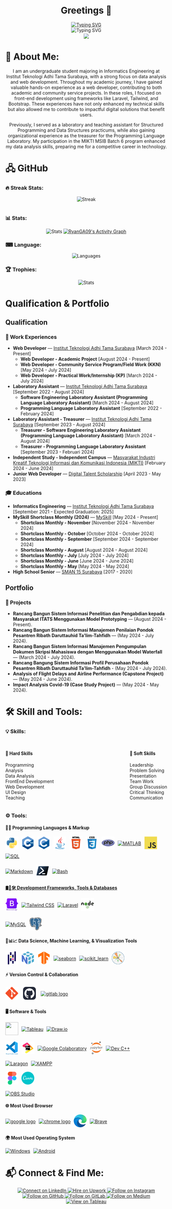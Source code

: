 <div align="center">
    <h1>Greetings 👋</h1>
    <a href="https://git.io/typing-svg"><img src="https://readme-typing-svg.herokuapp.com?font=Sans+Serif&weight=900&size=30&pause=1000&color=FFFFFF&center=true&vCenter=true&multiline=true&width=500&height=75&lines=I'm+Ryan+Gading+Abdullah" alt="Typing SVG" />
    </a>
</div>
<div align="center">
    <img src="https://readme-typing-svg.demolab.com?font=Sans+Serif&weight=900&size=40&duration=1000&pause=1000&center=true&vCenter=true&width=500&height=75&lines=Data+Analyst+Enthusiast;Data+Science;Teaching+Enthusiast;Treasurer;Frontend+Developer;UI+Design+(Figma);Graphic+Design+(Canva)" alt="Typing SVG">
</div>

<div align="center">
    <img src="https://komarev.com/ghpvc/?username=RyanGA09&&style=flat-square" align="center"/>
</div>

# 💫 About Me:
<div align="center">
    <p>
      I am an undergraduate student majoring in Informatics Engineering at Institut Teknologi Adhi Tama Surabaya, with a strong focus on data analysis and web development. Throughout my academic journey, I have gained valuable hands-on experience as a web developer, contributing to both academic and community service projects. In these roles, I focused on front-end development using frameworks like Laravel, Tailwind, and Bootstrap. These experiences have not only enhanced my technical skills but also allowed me to contribute to impactful digital solutions that benefit users.

Previously, I served as a laboratory and teaching assistant for Structured Programming and Data Structures practicums, while also gaining organizational experience as the treasurer for the Programming Language Laboratory. My participation in the MIKTI MSIB Batch 6 program enhanced my data analysis skills, preparing me for a competitive career in technology.
    </p>
</div>

# 🖧 GitHub

### 🔥 Streak Stats:
<div align="center">
    <img src="https://github-readme-streak-stats.herokuapp.com/?user=RyanGA09&theme=tokyonight&hide_border=false" alt="Streak">
</div>
<br/>

### 📊 Stats:
<div align="center">
    <img src="https://github-readme-stats.vercel.app/api?username=RyanGA09&theme=tokyonight&hide_border=false&include_all_commits=true&count_private=false" alt="Stats">
    <a href="https://github.com/ashutosh00710/github-readme-activity-graph"><img alt="RyanGA09's Activity Graph" src="https://github-readme-activity-graph.vercel.app/graph?username=RyanGA09&bg_color=202330&color=00ffe1&line=3d59a1&point=ffffff&area=true&hide_border=true" /></a>

</div>

### ⌨ Language:
<div align="center">
<!--   <img src="https://github-readme-stats.vercel.app/api/top-langs/?username=RyanGA09&theme=tokyonight&langs_count=10" alt="Languages"> -->
    <img src="https://github-readme-stats.vercel.app/api/top-langs/?username=RyanGA09&theme=tokyonight&hide_border=false&include_all_commits=true&count_private=true&layout=compact&langs_count=15&hide_progress=false&card_width=350" alt="Languages">
</div>

<!--

![](https://raw.githubusercontent.com/username/github-stats/master/generated/languages.svg#gh-dark-mode-only)
![](https://github-readme-stats.vercel.app/api?username=RyanGA09&theme=vue-dark&hide_border=false&include_all_commits=true&count_private=false)<br/>
![](https://github-readme-streak-stats.herokuapp.com/?user=RyanGA09&theme=vue-dark&hide_border=false)<br/>
![](https://github-readme-stats.vercel.app/api/top-langs/?username=RyanGA09&theme=vue-dark&hide_border=false&include_all_commits=true&count_private=false&layout=compact)
-->

### 🏆 Trophies:
<div align="center">
<!--   <img src="https://github-profile-trophy.vercel.app/?username=RyanGA09&theme=vue-dark&no-frame=false&no-bg=true&margin-w=4" alt="Stats"> -->
    <img src="https://github-profile-trophy.vercel.app/?username=RyanGA09&theme=tokyonight" alt="Stats">
</div>

<!-- ![](https://github-profile-trophy.vercel.app/?username=RyanGA09&theme=vue-dark&no-frame=false&no-bg=true&margin-w=4) -->

# Qualification & Portfolio

## Qualification

### 💼 Work Experiences
<ul align="left">
    <li>
    <strong>Web Developer</strong> — 
    <a href="https://itats.ac.id/">Institut Teknologi Adhi Tama Surabaya</a> [March 2024 - Present]
    <ul>
        <li><strong>Web Developer - Academic Project</strong> [August 2024 - Present]</li>
        <li><strong>Web Developer - Community Service Program/Field Work (KKN)</strong> [May 2024 - July 2024]</li>
        <li><strong>Web Developer - Practical Work/Internship (KP)</strong> [March 2024 - July 2024]</li>
    </ul>
  </li> 
  <li>
    <strong>Laboratory Assistant</strong> — 
    <a href="https://itats.ac.id/">Institut Teknologi Adhi Tama Surabaya</a> [September 2022 - August 2024]
    <ul>
        <li><strong>Software Engineering Laboratory Assistant (Programming Language Laboratory Assistant)</strong> [March 2024 - August 2024]</li>
        <li><strong>Programming Language Laboratory Assistant</strong> [September 2022 - February 2024]</li>
    </ul>
  </li>
  <li>
    <strong>Laboratory Assistant - Treasurer</strong> — 
    <a href="https://itats.ac.id/">Institut Teknologi Adhi Tama Surabaya</a> [September 2023 - August 2024]
    <ul>
        <li><strong>Treasurer - Software Engineering Laboratory Assistant (Programming Language Laboratory Assistant)</strong> [March 2024 - August 2024]</li>
        <li><strong>Treasurer - Programming Language Laboratory Assistant</strong> [September 2023 - Februari 2024]</li>
    </ul>
  </li> 
<!--   <li>
    <strong>Web Developer - Practical Work/Internship (KP)</strong> — 
    <a href="https://itats.ac.id/">Institut Teknologi Adhi Tama Surabaya</a> [March 2024 - July 2024]
  </li>  -->
     <li>
        <strong>Independent Study - Independent Campus</strong> — 
        <a href="https://mikti.id/">Masyarakat Industri Kreatif Teknologi Informasi dan Komunikasi Indonesia (MIKTI)</a> [February 2024 - June 2024]
      </li> 
    <li>
        <strong>Junior Web Developer</strong> — 
        <a href="https://digitalent.kominfo.go.id/#">Digital Talent Scholarship</a> [April 2023 - May 2023]
    </li> 
</ul>

### 🎓 Educations
<ul align="left">
  <li><strong>Informatics Engineering</strong> — <a href="https://itats.ac.id/">Institut Teknologi Adhi Tama Surabaya</a> [September 2021 - Expected Graduation: 2025]</li>
  <li>
      <strong>MySkill Shortclass Monthly (2024)</strong> — 
      <a href="https://myskill.id/">MySkill</a> [May 2024 - Present]
      <ul>
          <li><strong>Shortclass Monthly - November</strong> [November 2024 - November 2024]</li>
          <li><strong>Shortclass Monthly - October</strong> [October 2024 - October 2024]</li>
          <li><strong>Shortclass Monthly - September</strong> [September 2024 - September 2024]</li>
          <li><strong>Shortclass Monthly - August</strong> [August 2024 - August 2024]</li>
          <li><strong>Shortclass Monthly - July</strong> [July 2024 - July 2024]</li>
          <li><strong>Shortclass Monthly - June</strong> [June 2024 - June 2024]</li>
          <li><strong>Shortclass Monthly - May</strong> [May 2024 - May 2024]</li>
      </ul>
  </li> 
  <li><strong>High School Senior</strong> — <a href="https://sman15-sby.sch.id/">SMAN 15 Surabaya</a> [2017 - 2020]</li> 
</ul>

## Portfolio

### 📕 Projects
<ul align="left">
    <li><strong>Rancang Bangun Sistem Informasi Penelitian dan Pengabdian kepada Masyarakat ITATS Menggunakan Model Prototyping</strong> — (August 2024 - Present).</li>
    <li><strong>Rancang Bangun Sistem Informasi Manajemen Penilaian Pondok Pesantren Ribath Daruttauhid Ta'lim-Tahfidh</strong> — (May 2024 - July 2024).</li>
    <li><strong>Rancang Bangun Sistem Informasi Manajemen Pengumpulan Dokumen Skripsi Mahasiswa dengan Menggunakan Model Waterfall</strong> — (March 2024 - July 2024).</li>
    <li><strong>Rancang Bangung Sistem Informasi Profil Perusahaan Pondok Pesantren Ribath Daruttauhid Ta'lim-Tahfidh</strong> - (May 2024 - July 2024).</li>
    <li><strong>Analysis of Flight Delays and Airline Performance (Capstone Project)</strong> — (May 2024 - June 2024).</li>
    <li><strong>Impact Analysis Covid-19 (Case Study Project)</strong> — (May 2024 - May 2024).</li>
    </ul>

<p align="center">
<!--     You can see more of my work experience, education, and projects on my <a href="https://www.linkedin.com/in/ryan-gading-abdullah/details/projects/">LinkedIn</a>. -->
</p>

# 🛠️ Skill and Tools:

### 💡 Skills:
<div align="left">
<!--     <div style="display: flex; justify-content: space-between;">
        <ul style="list-style-type: none; padding: 0;">
            <h4>💪 Hard Skills</h4>
            <li>Web Development: HTML, CSS, JavaScript</li>
            <li>Data Analysis: Excel, SQL, Python</li>
            <li>Machine Learning: TensorFlow, Scikit-learn</li>
            <li>Cloud Computing: AWS, Azure, Google Cloud</li>
            <li>Cybersecurity: Network Security, Penetration Testing</li>
            <li>Graphic Design: Adobe Photoshop, Illustrator</li>
            <li>Project Management Tools: Trello, Jira, Asana</li>
        </ul>
        <ul style="list-style-type: none; padding: 0;">
            <h4>🌱 Soft Skills</h4>
            <li>Emotional Intelligence: Empathy, Self-awareness</li>
            <li>Adaptability: Flexibility in changing environments</li>
            <li>Conflict Resolution: Mediation skills</li>
            <li>Critical Thinking: Analyzing situations effectively</li>
            <li>Time Management: Prioritizing tasks efficiently</li>
            <li>Networking: Building and maintaining professional relationships</li>
            <li>Creativity: Thinking outside the box</li>
        </ul>
    </div> -->
    <div style="display: flex; justify-content: space-between;">
        <ul style="list-style-type: none; padding: 0;">
            <h4>💪 Hard Skills</h4>
            <li>Programming</li>
            <li>Analysis</li>
            <li>Data Analysis</li>
            <li>FrontEnd Development</li>
            <li>Web Development</li>
            <li>UI Design</li>
            <li>Teaching</li>
<!--             <li>Graphic Design</li>
            <li>Machine Learning</li> -->
<!--             <li>Cloud Computing</li>
            <li>Cybersecurity</li>
            <li>Project Management Tools</li> -->
        </ul>
        <ul style="list-style-type: none; padding: 0;">
            <h4>🌱 Soft Skills</h4>
            <li>Leadership</li>
            <li>Problem Solving</li>
            <li>Presentation</li>
            <li>Team Work</li>
            <li>Group Discussion</li>
            <li>Critical Thinking</li>
            <li>Communication</li>
<!--             <li>Adaptability</li>
            <li>Emotional Intelligence</li>
            <li>Conflict Resolution</li>
            <li>Time Management</li>
            <li>Networking</li>
            <li>Creativity</li> -->
        </ul>
    </div>
<!--     <div style="display: flex; justify-content: space-between;">
        <ul style="list-style-type: none; padding: 0;">
            <h4>💪 Hard Skills</h4>
            <li>Programming</li>
            <li>Analysis</li>
            <li>Web Development</li>
            <li>Data Analysis</li>
            <li>Machine Learning</li>
            <li>Cloud Computing</li>
            <li>Cybersecurity</li>
            <li>Graphic Design</li>
            <li>Project Management Tools</li>
            <li>Database Management: SQL, NoSQL</li>
            <li>Mobile App Development: iOS, Android</li>
            <li>Version Control: Git, GitHub</li>
            <li>API Development: REST, GraphQL</li>
        </ul>
        <ul style="list-style-type: none; padding: 0;">
            <h4>🌱 Soft Skills</h4>
            <li>Leadership</li>
            <li>Problem Solving</li>
            <li>Presentation</li>
            <li>Team Work</li>
            <li>Group Discussion</li>
            <li>Emotional Intelligence</li>
            <li>Adaptability</li>
            <li>Conflict Resolution</li>
            <li>Critical Thinking</li>
            <li>Time Management</li>
            <li>Networking</li>
            <li>Creativity</li>
            <li>Negotiation Skills</li>
            <li>Interpersonal Skills</li>
            <li>Mentoring</li>
        </ul>
    </div> -->
</div>

### ⚙️ Tools:
<div align="left">
    <h4>🧑‍💻 Programming Languages & Markup</h4>
    <div style="display: flex; flex-wrap: wrap; gap: 10px; align-items: center;">
        <a href="https://www.python.org" target="_blank" rel="noreferrer">
          <img src="https://raw.githubusercontent.com/devicons/devicon/master/icons/python/python-original.svg" alt="Python" width="40" height="40"/>
        </a>
        <a href="https://www.w3schools.com/cpp/" target="_blank" rel="noreferrer">
          <img src="https://raw.githubusercontent.com/devicons/devicon/master/icons/cplusplus/cplusplus-original.svg" alt="C++" width="40" height="40"/>
        </a>
        <a href="https://www.cprogramming.com/" target="_blank" rel="noreferrer">
          <img src="https://raw.githubusercontent.com/devicons/devicon/master/icons/c/c-original.svg" alt="C" width="40" height="40"/>
        </a>
        <a href="https://www.java.com" target="_blank" rel="noreferrer">
          <img src="https://raw.githubusercontent.com/devicons/devicon/master/icons/java/java-original.svg" alt="Java" width="40" height="40"/>
        </a>
        <a href="https://developer.mozilla.org/en-US/docs/Web/HTML" target="_blank" rel="noreferrer">
          <img src="https://raw.githubusercontent.com/devicons/devicon/master/icons/html5/html5-original-wordmark.svg" alt="HTML5" width="40" height="40"/>
        </a>
        <a href="https://developer.mozilla.org/en-US/docs/Web/CSS" target="_blank" rel="noreferrer">
          <img src="https://raw.githubusercontent.com/devicons/devicon/master/icons/css3/css3-original-wordmark.svg" alt="CSS3" width="40" height="40"/>
        </a>
        <a href="https://www.php.net/" target="_blank" rel="noreferrer">
          <img src="https://raw.githubusercontent.com/devicons/devicon/master/icons/php/php-original.svg" alt="PHP" width="40" height="40"/>
        </a>
        <a href="https://www.mathworks.com/products/matlab.html" target="_blank" rel="noreferrer">
          <img src="https://upload.wikimedia.org/wikipedia/commons/2/21/Matlab_Logo.png" alt="MATLAB" width="40" height="40"/>
        </a>
        <a href="https://www.script.com/" target="_blank" rel="noreferrer">
            <img src="https://raw.githubusercontent.com/devicons/devicon/master/icons/javascript/javascript-original.svg" alt="JavaScript" width="40" height="40"/>
        </a>
<!--         <a href="https://dart.dev/" target="_blank">
            <img style="margin: 10px" src="https://uxwing.com/wp-content/themes/uxwing/download/brands-and-social-media/dart-programming-language-icon.png" alt="Dart" width="40" height="40" />
        </a> -->
<!--         <a target="_blank" href="https://www.vectorlogo.zone/logos/kotlinlang/kotlinlang-icon.svg" style="display: inline-block;">
            <img src="https://www.vectorlogo.zone/logos/kotlinlang/kotlinlang-icon.svg" alt="kotlin" width="40" height="40" />
        </a> -->
        <a href="https://www.w3schools.com/sql/" target="_blank" rel="noreferrer">
            <img src="https://www.freeiconspng.com/uploads/sql-server-icon-png-29.png" alt="SQL" width="40" height="40"/>
<!--           <img src="https://cdn2.iconfinder.com/data/icons/web-and-mobile-ui-volume-7/48/309-512.png" alt="SQL" width="35" height="40" style="filter: brightness(0) invert(1);"/> -->
        </a>
    </div>
    <br/>
    <div style="display: flex; align-items: center; gap: 10px;">
        <!-- Menambahkan bahasa markup -->
        <a href="https://en.wikipedia.org/wiki/Markdown" target="_blank" rel="noreferrer">
          <img src="https://cdn3.iconfinder.com/data/icons/logos-and-brands-adobe/512/205_Markdown-512.png" alt="Markdown" width="40" height="40"/>
        </a>
        <a href="https://www.powershell.org/" target="_blank" rel="noreferrer">
          <img src="https://raw.githubusercontent.com/devicons/devicon/master/icons/powershell/powershell-original.svg" alt="PowerShell" width="40" height="40"/>
        </a>
        <a href="https://www.gnu.org/software/bash/" target="_blank" rel="noreferrer">
          <img src="https://static-00.iconduck.com/assets.00/bash-icon-1792x2048-492kvjo8.png" alt="Bash" width="40" height="40"/>
        </a>
    </div>
    <h4 style="font-weight: bold; text-decoration: underline;">🛢💼🛠️ Development Frameworks, Tools & Databases</h4>
    <!-- Web Frameworks and Tools -->
<!--     <h5>Web Frameworks and Tools</h5> -->
    <div style="display: flex; align-items: center; gap: 10px;">
        <a href="https://getbootstrap.com/" target="_blank" rel="noreferrer">
            <img src="https://raw.githubusercontent.com/devicons/devicon/master/icons/bootstrap/bootstrap-original-wordmark.svg" alt="Bootstrap" width="40" height="40"/>
        </a>
        <a href="https://tailwindcss.com/" target="_blank" rel="noreferrer">
            <img src="https://www.vectorlogo.zone/logos/tailwindcss/tailwindcss-icon.svg" alt="Tailwind CSS" width="40" height="40"/>
        </a>
        <a href="https://laravel.com" target="_blank" rel="noreferrer">
            <img src="https://www.vectorlogo.zone/logos/laravel/laravel-icon.svg" alt="Laravel" width="40" height="40"/>
        </a>
        <a href="https://nodejs.org/en" target="_blank" rel="noreferrer">
          <img src="https://raw.githubusercontent.com/devicons/devicon/master/icons/nodejs/nodejs-original-wordmark.svg" alt="nodejs" width="40" height="40" />
        </a>
    </div>
    <br/>
    <!-- Databases -->
<!--     <h5>Databases</h5> -->
    <div style="display: flex; align-items: center; gap: 10px;">
        <a href="https://www.mysql.com/" target="_blank" rel="noreferrer">
<!--             <img src="https://raw.githubusercontent.com/devicons/devicon/master/icons/mysql/mysql-original.svg" alt="MySQL" width="40" height="40"/> -->
            <img src="https://cdn4.iconfinder.com/data/icons/logos-3/181/MySQL-512.png" alt="MySQL" width="40" height="40"/>
        </a>
        <a href="https://www.postgresql.org/" target="_blank" rel="noreferrer">
            <img src="https://raw.githubusercontent.com/devicons/devicon/master/icons/postgresql/postgresql-original.svg" alt="PostgreSQL" width="40" height="40"/>
        </a>
<!--         <a href="https://www.mongodb.com/" target="_blank" rel="noreferrer">
            <img src="https://raw.githubusercontent.com/devicons/devicon/master/icons/mongodb/mongodb-original.svg" alt="MongoDB" width="40" height="40"/>
        </a> -->
<!--         <a href="https://redis.io/" target="_blank" rel="noreferrer">
            <img src="https://raw.githubusercontent.com/devicons/devicon/master/icons/redis/redis-original.svg" alt="Redis" width="40" height="40"/>
        </a> -->
    </div>
    <!-- Mobile Development Tools -->
<!--     <h5>Mobile Development Frameworks & Tools</h5>
    <div style="display: flex; align-items: center; gap: 10px;">
        <a href="https://flutter.dev/" target="_blank" rel="noreferrer">
            <img src="https://cdn.icon-icons.com/icons2/2107/PNG/512/file_type_flutter_icon_130599.png" alt="Flutter" width="40" height="40"/>
        </a>
        <a href="https://reactnative.dev/" target="_blank" rel="noreferrer">
            <img src="https://reactnative.dev/img/header_logo.svg" alt="React Native" width="40" height="40"/>
        </a>
        <a href="https://developer.android.com/studio" target="_blank" rel="noreferrer">
            <img src="https://developer.android.com/images/brand/Android_Robot.png" alt="Android Studio" width="40" height="40"/>
        </a>
        <a href="https://developer.apple.com/xcode/" target="_blank" rel="noreferrer">
            <img src="https://developer.apple.com/assets/elements/icons/xcode/xcode-128x128.png" alt="Xcode" width="40" height="40"/>
        </a>
    </div> -->
    <h4>🤖📊📈 Data Science, Machine Learning, & Visualization Tools</h4>
    <div style="display: flex; flex-wrap: wrap; gap: 10px; align-items: center;">
        <a href="https://pandas.pydata.org/" target="_blank" rel="noreferrer">
            <img src="https://raw.githubusercontent.com/devicons/devicon/master/icons/pandas/pandas-original.svg" alt="pandas" width="40" height="40"/>
        </a>
        <a href="https://numpy.org/" target="_blank" rel="noreferrer">
            <img src="https://raw.githubusercontent.com/devicons/devicon/master/icons/numpy/numpy-original.svg" alt="numpy" width="40" height="40"/>
        </a>
        <a href="https://www.tensorflow.org/" target="_blank" rel="noreferrer">
            <img src="https://raw.githubusercontent.com/devicons/devicon/master/icons/tensorflow/tensorflow-original.svg" alt="tensorflow" width="40" height="40"/>
        </a>
        <a href="https://seaborn.pydata.org/" target="_blank" rel="noreferrer">
            <img src="https://seaborn.pydata.org/_images/logo-mark-lightbg.svg" alt="seaborn" width="40" height="40"/>
        </a>
        <a href="https://scikit-learn.org/" target="_blank" rel="noreferrer">
            <img src="https://upload.wikimedia.org/wikipedia/commons/0/05/Scikit_learn_logo_small.svg" alt="scikit_learn" width="40" height="40"/>
        </a>
        <a href="https://matplotlib.org/" target="_blank" rel="noreferrer">
            <img src="https://raw.githubusercontent.com/devicons/devicon/master/icons/matplotlib/matplotlib-original.svg" alt="matplotlib" width="40" height="40"/>
        </a>
<!--         <a href="https://flask.palletsprojects.com/" target="_blank" rel="noreferrer"> 
            <img src="https://www.vectorlogo.zone/logos/pocoo_flask/pocoo_flask-icon.svg" alt="flask" width="40" height="40"/> 
        </a> -->
<!--         <a href="https://pytorch.org/" target="_blank" rel="noreferrer">
            <img src="https://raw.githubusercontent.com/devicons/devicon/master/icons/pytorch/pytorch-original.svg" alt="pytorch" width="40" height="40"/>
        </a> -->
<!--         <a target="_blank" href="https://www.vectorlogo.zone/logos/opencv/opencv-icon.svg" style="display: inline-block;">
            <img src="https://www.vectorlogo.zone/logos/opencv/opencv-icon.svg" alt="opencv" width="40" height="40" />
        </a> -->
    </div>
<!--     <br/> -->
    <div style="display: flex; align-items: center; gap: 10px;">
<!--         <a href="https://scrapy.org/" target="_blank" rel="noreferrer">
            <img src="https://scrapy.org/img/scrapylogo.png" alt="Scrapy" width="125" height="40"/>
        </a> -->
<!--         <a href="https://www.crummy.com/software/BeautifulSoup/bs4/doc/" target="_blank" rel="noreferrer">
           <img src="https://scrapingant.com/blog/img/blog/beautifulsoup-logo.png" alt="Beautiful Soup" width="40" height="40"/> 
            <img src="https://cdn.analyticsvidhya.com/wp-content/uploads/2020/03/ws3.png" alt="Beautiful Soup" width="80" height="40"/>
        </a> -->
<!--         <a href="https://requests.readthedocs.io/en/master/" target="_blank" rel="noreferrer">
            <img src="https://www.pngkit.com/png/full/70-701671_requests-python-logo-python-requests-logo.png" alt="Requests" width="40" height="40"/>
            <img src="https://www.nicepng.com/png/full/70-702215_python-logo-png.png" alt="Requests" width="25" height="40"/>
        </a> -->
<!--         <a href="https://www.selenium.dev/" target="_blank" rel="noreferrer">
            <img src="https://www.selenium.dev/images/selenium_logo_square_green.png" alt="Selenium" width="40" height="40"/>
        </a> -->
    </div>
    <h4> ⚡ Version Control & Collaboration</h4>
    <div style="display: flex; align-items: center; gap: 10px;">
        <a href="https://git-scm.com/" target="_blank" rel="noreferrer">
            <img src="https://raw.githubusercontent.com/devicons/devicon/master/icons/git/git-original.svg" alt="Git" width="40" height="40" />
        </a>
        <a href="https://github.com/" target="_blank" rel="noreferrer" >
            <img src="https://github.com/tandpfun/skill-icons/blob/main/icons/Github-Dark.svg" alt="GitHub" width="40" height="40" style="background-color: #ffffff; padding: 5px; border-radius: 5px;"/>
<!--             <img src="https://raw.githubusercontent.com/devicons/devicon/master/icons/github/github-original.svg" alt="GitHub" width="40" height="40" style="background-color: #ffffff; padding: 5px; border-radius: 5px;"/> -->
        </a>
        <a href="https://about.gitlab.com/" target="_blank" rel="noreferrer">
            <img src="https://cdn.jsdelivr.net/gh/devicons/devicon/icons/gitlab/gitlab-original.svg" height="40" alt="gitlab logo"  />
        </a>
    </div>
    <h4> 🖥️ Software & Tools</h4>
    <!-- Data Visualization Tools -->
<!--     <h5>Data Visualization Tools</h5> -->
<!--     <p>Alat yang digunakan untuk membuat visualisasi data yang menarik dan informatif, membantu dalam pengambilan keputusan berbasis data.</p> -->
    <div style="display: flex; align-items: center; gap: 10px;">
        <a href="https://lookerstudio.google.com/" target="_blank" rel="noreferrer">
            <img src="https://www.svgrepo.com/show/354012/looker-icon.svg" width="40" height="40"/>
        </a>
        <a href="https://www.tableau.com/" target="_blank" rel="noreferrer">
            <img src="https://cdn2.iconfinder.com/data/icons/mixd/512/3_tableau-512.png" alt="Tableau" width="40" height="40"/>
        </a>
        <a href="https://www.diagrams.net/" target="_blank" rel="noreferrer">
            <img src="https://drawio-app.com/wp-content/uploads/2020/04/draw.io_logo_symbol_250x250.png" alt="Draw.io" width="40" height="40"/>
        </a>
<!--         <a href="https://www.sap.com/products/data-modeling-tools/powerdesigner.html" target="_blank" rel="noreferrer">
            <img src="https://www.powerdesigner.biz/images/logo-powerdesigner.png" alt="PowerDesigner" width="40" height="40"/>
        </a> -->
<!--         <a href="https://www.qlik.com/us/try-qlik-view" target="_blank" rel="noreferrer">
            <img src="https://www.qlik.com/us/-/media/qlik/global/logos/qlik-logo.png" alt="QlikView" width="40" height="40"/>
        </a> -->
<!--         <a href="https://powerbi.microsoft.com/" target="_blank" rel="noreferrer">
            <img src="https://static-00.iconduck.com/assets.00/power-bi-icon-1536x2048-0xah5g2o.png" alt="Power BI" width="30" height="40"/>
        </a> -->
<!--         <a href="https://d3js.org/" target="_blank" rel="noreferrer">
            <img src="https://d3js.org/logo.svg" alt="D3.js" width="40" height="40"/>
        </a> -->
    </div>
    <br/>
    <!-- Development Tools -->
<!--     <h5>Development Tools</h5> -->
<!--     <p>Perangkat yang digunakan untuk pengembangan perangkat lunak, termasuk IDE, editor kode, dan platform kolaborasi.</p> -->
    <div style="display: flex; align-items: center; gap: 10px;">
        <a href="https://code.visualstudio.com/" target="_blank" rel="noreferrer">
            <img src="https://raw.githubusercontent.com/devicons/devicon/master/icons/vscode/vscode-original-wordmark.svg" alt="Visual Studio Code" width="40" height="40"/>
        </a>
        <a href="https://www.jetbrains.com/" target="_blank" rel="noreferrer">
            <img src="https://raw.githubusercontent.com/devicons/devicon/master/icons/jetbrains/jetbrains-original.svg" alt="JetBrains" width="40" height="40"/>
        </a>
        <a href="https://colab.research.google.com/" target="_blank" rel="noreferrer">
            <img src="https://img.icons8.com/color/48/000000/google-colab.png" alt="Google Colaboratory" width="40" height="40"/>
        </a>
        <a href="https://jupyter.org/" target="_blank" rel="noreferrer">
            <img src="https://raw.githubusercontent.com/devicons/devicon/master/icons/jupyter/jupyter-original-wordmark.svg" alt="jupyter" width="40" height="40"/>
        </a>
        <a href="https://www.bloodshed.net/devcpp.html" target="_blank" rel="noreferrer">
            <img src="https://www.freeiconspng.com/uploads/dev-c--logo-icon-32.png" alt="Dev C++" width="40" height="40"/>
        </a>
<!--         <a href="https://www.sublimetext.com/" target="_blank" rel="noreferrer">
            <img src="https://freepngimg.com/icon/download/search/9070-sublime-text.png" alt="Sublime Text" width="40" height="40"/>
        </a> -->
<!--         <a href="https://www.postman.com/" target="_blank" rel="noreferrer">
            <img src="https://www.svgrepo.com/show/354202/postman-icon.svg" alt="Postman" width="40" height="40"/>
        </a> -->
<!--         <a href="https://atom.io/" target="_blank" rel="noreferrer">
            <img src="https://atom.io/images/atom@2x.png" alt="Atom" width="40" height="40"/>
        </a> -->
<!--         <a href="https://www.eclipse.org/" target="_blank" rel="noreferrer">
            <img src="https://www.eclipse.org/eclipse.org/images/eclipse-logo.png" alt="Eclipse" width="40" height="40"/>
        </a> -->
    </div>
    <br/>
    <div style="display: flex; align-items: center; gap: 10px;">
        <a href="https://laragon.org/" target="_blank" rel="noreferrer">
            <img src="https://user-images.githubusercontent.com/176/211701214-b1635bd3-0fa2-477f-9578-54e506dc7d08.png" alt="Laragon" width="40" height="40"/>
        </a>
        <a href="https://www.apachefriends.org/index.html" target="_blank" rel="noreferrer">
            <img src="https://cdn.freebiesupply.com/logos/large/2x/xampp-logo-png-transparent.png" alt="XAMPP" width="40" height="40"/>
        </a>
<!--         <a href="https://www.docker.com/" target="_blank" rel="noreferrer">
            <img src="https://www.docker.com/sites/default/files/d8/2019-07/Moby-logo.png" alt="Docker" width="40" height="40"/>
        </a> -->
    </div>
    <br/>
    <!-- Design Tools -->
<!--     <h5>Design Tools</h5> -->
<!--     <p>Alat untuk mendesain antarmuka pengguna dan konten visual, membantu dalam proses kreatif dan kolaborasi tim.</p> -->
    <div style="display: flex; align-items: center; gap: 10px;">
        <a href="https://www.figma.com/" target="_blank" rel="noreferrer">
            <img src="https://raw.githubusercontent.com/devicons/devicon/master/icons/figma/figma-original.svg" alt="Figma" width="40" height="40"/>
        </a>
        <a href="https://www.canva.com/" target="_blank" rel="noreferrer">
            <img src="https://raw.githubusercontent.com/devicons/devicon/master/icons/canva/canva-original.svg" alt="Canva" width="40" height="40"/>
        </a>
<!--         <a href="https://www.adobe.com/products/xd.html" target="_blank" rel="noreferrer">
            <img src="https://upload.wikimedia.org/wikipedia/commons/thumb/0/0f/Adobe_XD_icon.svg/1024px-Adobe_XD_icon.svg.png" alt="Adobe XD" width="40" height="40"/>
        </a> -->
<!--         <a href="https://www.sketch.com/" target="_blank" rel="noreferrer">
            <img src="https://www.sketch.com/images/pages/press/sketch-press-kit/app-icons/sketch-mac-icon@2x.png" alt="Sketch" width="40" height="40"/>
        </a> -->
<!--         <a href="https://www.sketch.com/apps" target="_blank" rel="noreferrer">
            <img src="https://www.sketch.com/images/pages/press/sketch-press-kit/app-icons/sketch-mac-icon@2x.png" alt="Sketch" width="40" height="40"/>
        </a> -->
<!--         <a href="https://www.blender.org/" target="_blank" rel="noreferrer">
            <img src="https://cdn.jsdelivr.net/gh/devicons/devicon/icons/blender/blender-original.svg" height="30" alt="blender logo"  />
        </a> -->
<!--         <a href="https://www.invisionapp.com/" target="_blank" rel="noreferrer">
            <img src="https://upload.wikimedia.org/wikipedia/en/thumb/5/5b/InVisionApp_Logo.svg/1024px-InVisionApp_Logo.svg.png" alt="InVision" width="40" height="40"/>
        </a> -->
<!--         <a href="https://www.adobe.com/products/photoshop.html" target="_blank" rel="noreferrer">
            <img src="https://upload.wikimedia.org/wikipedia/commons/thumb/e/e9/Adobe_Photoshop_logo_2020.svg/2048px-Adobe_Photoshop_logo_2020.svg.png" alt="Adobe Photoshop" width="40" height="40"/>
        </a> -->
    </div>
    <!-- Streaming Tools -->
    <br/>
<!--     <h5>Streaming Tools</h5> -->
<!--     <p>Perangkat untuk merekam dan melakukan streaming video secara langsung, ideal untuk konten kreator dan penyiar.</p> -->
    <div style="display: flex; align-items: center; gap: 10px;">
        <a href="https://obsproject.com/" target="_blank" rel="noreferrer">
            <img src="https://iconape.com/wp-content/png_logo_vector/obs-studio-logo.png" alt="OBS Studio" width="40" height="40"/>
        </a>
<!--         <a href="https://streamlabs.com/" target="_blank" rel="noreferrer">
            <img src="https://upload.wikimedia.org/wikipedia/commons/thumb/6/66/Streamlabs_Logo.png/800px-Streamlabs_Logo.png" alt="Streamlabs" width="40" height="40"/>
        </a> -->
<!--         <a href="https://www.xsplit.com/" target="_blank" rel="noreferrer">
            <img src="https://www.xsplit.com/logo.svg" alt="XSplit" width="40" height="40"/>
        </a> -->
<!--         <a href="https://www.capcut.com/" target="_blank" rel="noreferrer">
            <img src="https://freelogopng.com/images/all_img/1664284836cap-cut-logo-png.png" alt="CapCut" width="40" height="40"/>
        </a> -->
<!--         <a href="https://www.wirecast.com/" target="_blank" rel="noreferrer">
            <img src="https://www.wirecast.com/static/wirecast-5efc1d3d5c6b8e25c41f90cfefed7f6e.png" alt="Wirecast" width="40" height="40"/>
        </a> -->
<!--         <a href="https://www.vmix.com/" target="_blank" rel="noreferrer">
            <img src="https://www.vmix.com/images/vmix_logo.png" alt="vMix" width="40" height="40"/>
        </a> -->
    </div>
    <h4>🌐 Most Used Browser</h4>
     <div style="display: flex; flex-wrap: wrap; gap: 10px; align-items: center;">
        <a href="https://www.google.com/" target="_blank" rel="noreferrer">
            <img src="https://cdn.jsdelivr.net/gh/devicons/devicon/icons/google/google-original.svg" height="40" alt="google logo"  />
        </a>
        <a href="https://www.google.com/chrome/" target="_blank" rel="noreferrer">
            <img src="https://cdn.jsdelivr.net/gh/devicons/devicon/icons/chrome/chrome-original.svg" height="40" alt="chrome logo"  />
        </a>
        <a href="https://www.microsoft.com/en-us/edge" target="_blank" rel="noreferrer">
            <img src="https://raw.githubusercontent.com/alrra/browser-logos/main/src/edge/edge.svg" alt="Edge" width="40" height="40"/>
        </a>
        <a href="https://www.brave.com/" target="_blank" rel="noreferrer">
            <img src="https://cdn.simpleicons.org/Brave/Brave-Original.svg" alt="Brave" width="40" height="40"/>
        </a>
     </div>
     <h4> 🌍 Most Used Operating System</h4>
    <div style="display: flex; align-items: center; gap: 10px;">
        <a href="https://www.microsoft.com/windows" target="_blank" rel="noreferrer">
            <img src="https://cdn.jsdelivr.net/gh/devicons/devicon/icons/windows8/windows8-original.svg" alt="Windows" width="40" height="40"/>
        </a>
        <a href="https://www.android.com/" target="_blank" rel="noreferrer">
            <img src="https://cdn.jsdelivr.net/gh/devicons/devicon/icons/android/android-original.svg" alt="Android" width="40" height="40"/>
        </a>
<!--         <a href="https://www.ubuntu.com/" target="_blank" rel="noreferrer">
          <img src="https://cdn.jsdelivr.net/gh/devicons/devicon/icons/ubuntu/ubuntu-plain.svg" alt="Ubuntu" width="40" height="40"/>
        </a>
        <a href="https://www.apple.com/macos" target="_blank" rel="noreferrer">
          <img src="https://cdn.jsdelivr.net/gh/devicons/devicon/icons/apple/apple-original.svg" height="40" alt="Apple logo"  />
        </a> -->
    </div>
</div>

<!-- ## Contoh Penerapan:
<p align="left">
    <ol>
        <li><strong>Kolaborasi Tim</strong>: Mampu bekerja dalam tim lintas disiplin untuk mencapai tujuan bersama.</li>
        <li><strong>Pemecahan Masalah</strong>: Berpengalaman dalam menganalisis dan mengatasi tantangan teknis.</li>
    </ol>
</p> -->

# 📬 Connect & Find Me:
 <!-- <div align="center">
    <p>
      Feel free to connect with me on <a href="https://www.linkedin.com/in/ryan-gading-abdullah/">LinkedIn</a> to find out more about me, my work experience, education and projects.
  </p>
</div>
<div align="center">
    <p>
      You can also check out my work and projects on <a href="https://github.com/RyanGA09">GitHub</a>.
  </p>
</div>
</br> -->
<div align="center">
    <!-- LinkedIn Badge -->
    <a href="https://www.linkedin.com/in/ryan-gading-abdullah" target="blank">
        <img src="https://img.shields.io/badge/LinkedIn-Connect-blue?logo=linkedin&style=for-the-badge" alt="Connect on LinkedIn" />
    </a>
    <!-- Upwork Badge -->
    <a href="https://www.upwork.com/freelancers/~01786dce7666e1a0e4" target="_blank">
        <img src="https://img.shields.io/badge/Upwork-Hire-6FDA44?logo=upwork&style=for-the-badge" alt="Hire on Upwork" />
    </a>
    <!-- Fiverr Badge -->
<!--     <a href="https://www.fiverr.com/dummy" target="_blank">
        <img src="https://img.shields.io/badge/Fiverr-Hire-1DBF73?logo=fiverr&style=for-the-badge" alt="Hire on Fiverr" />
    </a> -->
    <!-- Instagram Badge -->
    <a href="https://www.instagram.com/ryan_g._a" target="blank">
        <img src="https://img.shields.io/badge/Instagram-Follow-purple?logo=instagram&style=for-the-badge" alt="Follow on Instagram" />
    </a>
    <!-- X (Twitter) Badge -->
<!--     <a href="https://twitter.com/yourusername" target="blank">
        <img src="https://img.shields.io/badge/X-Follow-000000?logo=x&style=for-the-badge" alt="Follow on X" />
    </a> -->
    <!-- Facebook Badge -->
<!--     <a href="https://www.facebook.com/dummy" target="_blank">
        <img src="https://img.shields.io/badge/Facebook-Follow-1877F2?logo=facebook&style=for-the-badge" alt="Follow on Facebook" />
    </a> -->
    <!-- GitHub Badge -->
    <a href="https://github.com/RyanGA09" target="blank">
        <img src="https://img.shields.io/badge/GitHub-Follow-181717?logo=github&style=for-the-badge" alt="Follow on GitHub" />
    </a>
    <!-- GitLab Badge -->
    <a href="https://gitlab.com/RyanGA09" target="_blank">
        <img src="https://img.shields.io/badge/GitLab-Follow-FCA121?logo=gitlab&style=for-the-badge" alt="Follow on GitLab" />
    </a>
    <!-- Bitbucket Badge -->
<!--     <a href="https://bitbucket.org/RyanGA09" target="_blank">
        <img src="https://img.shields.io/badge/Bitbucket-Follow-blue?logo=bitbucket&style=for-the-badge" alt="Follow on Bitbucket" />
    </a> -->
    <!-- Medium Badge -->
    <a href="https://medium.com/@ryangadingabdullah" target="blank">
        <img src="https://img.shields.io/badge/Medium-Follow-000000?logo=medium&style=for-the-badge" alt="Follow on Medium" />
    </a>
    <!-- Tableau Badge -->
    <a href="https://public.tableau.com/app/profile/ryanga09/vizzes" target="blank">
        <img src="https://img.shields.io/badge/Tableau-View-orange?logo=tableau&style=for-the-badge" alt="View on Tableau" />
    </a>
</div>

<!-- # 💰 Support Me: -->
<!-- <h3 align="left">Support Me</h3> -->
<div align="left">
    <!-- BuyMeACoffee Badge -->
<!--     <a href="https://www.buymeacoffee.com/yourusername" target="_blank">
        <img src="https://img.shields.io/badge/Buy%20Me%20A%20Coffee-Support-yellow?logo=buymeacoffee&style=for-the-badge" alt="Support on BuyMeACoffee" />
    </a> -->
    <!-- Ko-Fi Badge -->
<!--     <a href="https://ko-fi.com/yourusername" target="_blank">
        <img src="https://img.shields.io/badge/Ko--Fi-Support-blue?logo=ko-fi&style=for-the-badge" alt="Support on Ko-Fi" />
    </a> -->
    <!-- Patreon Badge -->
<!--     <a href="https://www.patreon.com/yourusername" target="_blank">
        <img src="https://img.shields.io/badge/Patreon-Support-f96854?logo=patreon&style=for-the-badge" alt="Support on Patreon" />
    </a> -->
    <!-- Saweria Badge -->
<!--     <a href="https://saweria.co/yourusername" target="_blank">
        <img src="https://img.shields.io/badge/Saweria-Support-orange?logo=saweria&style=for-the-badge" alt="Support on Saweria" />
    </a> -->
    <!-- Sociabuzz Badge -->
<!--     <a href="https://sociabuzz.com/yourusername" target="_blank">
        <img src="https://img.shields.io/badge/Sociabuzz-Support-00C3FF?logo=sociabuzz&style=for-the-badge" alt="Support on Sociabuzz" />
    </a> -->
    <!-- Streamlabs Badge -->
<!--     <a href="https://streamlabs.com/yourusername" target="_blank">
        <img src="https://img.shields.io/badge/Streamlabs-Donate-green?logo=streamlabs&style=for-the-badge" alt="Donate with Streamlabs" />
    </a> -->
    <!-- Nyawer.co Badge -->
<!--     <a href="https://nyawer.co/yourusername" target="_blank">
        <img src="https://img.shields.io/badge/Nyawer-Support-red?logo=nyawer&style=for-the-badge" alt="Support on Nyawer.co" />
    </a> -->
    <!-- Trakteer Badge -->
<!--     <a href="https://trakteer.id/yourusername" target="_blank">
        <img src="https://img.shields.io/badge/Trakteer-Support-FF3C3C?logo=trakteer&style=for-the-badge" alt="Support on Trakteer" />
    </a> -->
</div>
